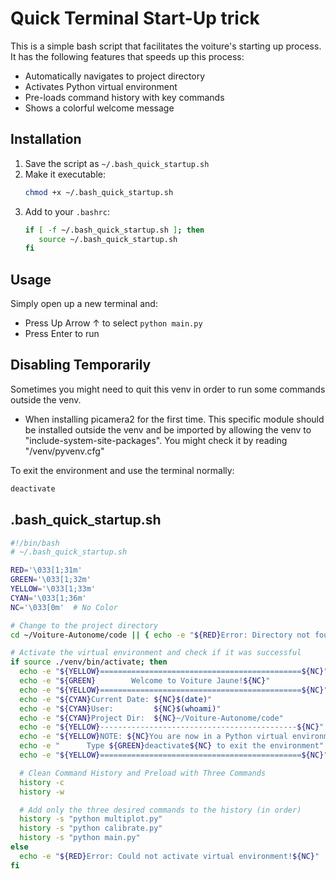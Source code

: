# Quick Terminal Start-Up trick

This is a simple bash script that facilitates the voiture's starting up process. It has the following features that speeds up this process: 

- Automatically navigates to project directory
- Activates Python virtual environment
- Pre-loads command history with key commands
- Shows a colorful welcome message

## Installation

1. Save the script as `~/.bash_quick_startup.sh`
2. Make it executable:
   ```bash
   chmod +x ~/.bash_quick_startup.sh
   ```
3. Add to your `.bashrc`:
   ```bash
   if [ -f ~/.bash_quick_startup.sh ]; then
      source ~/.bash_quick_startup.sh
   fi
   ```

## Usage

Simply open up a new terminal and:
- Press Up Arrow ↑ to select `python main.py`
- Press Enter to run

## Disabling Temporarily

Sometimes you might need to quit this venv in order to run some commands outside the venv. 

* When installing picamera2 for the first time. This specific module should be installed outside the venv and be imported by allowing the venv to "include-system-site-packages". You might check it by reading "/venv/pyvenv.cfg"


To exit the environment and use the terminal normally:

```bash
deactivate
```


## .bash_quick_startup.sh
```bash
#!/bin/bash
# ~/.bash_quick_startup.sh

RED='\033[1;31m'
GREEN='\033[1;32m'
YELLOW='\033[1;33m'
CYAN='\033[1;36m'
NC='\033[0m'  # No Color

# Change to the project directory
cd ~/Voiture-Autonome/code || { echo -e "${RED}Error: Directory not found!${NC}"; exit 1; }

# Activate the virtual environment and check if it was successful
if source ./venv/bin/activate; then
  echo -e "${YELLOW}=============================================${NC}"
  echo -e "${GREEN}        Welcome to Voiture Jaune!${NC}"
  echo -e "${YELLOW}=============================================${NC}"
  echo -e "${CYAN}Current Date: ${NC}$(date)"
  echo -e "${CYAN}User:         ${NC}$(whoami)"
  echo -e "${CYAN}Project Dir:  ${NC}~/Voiture-Autonome/code"
  echo -e "${YELLOW}--------------------------------------------${NC}"
  echo -e "${YELLOW}NOTE: ${NC}You are now in a Python virtual environment"
  echo -e "      Type ${GREEN}deactivate${NC} to exit the environment"
  echo -e "${YELLOW}=============================================${NC}"

  # Clean Command History and Preload with Three Commands
  history -c
  history -w

  # Add only the three desired commands to the history (in order)
  history -s "python multiplot.py"
  history -s "python calibrate.py"
  history -s "python main.py"
else
  echo -e "${RED}Error: Could not activate virtual environment!${NC}"
fi
```